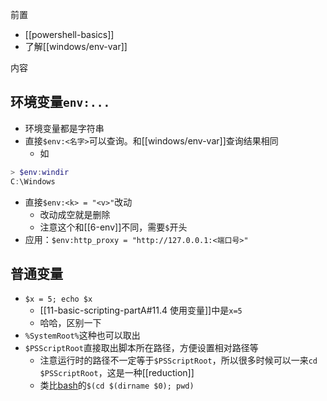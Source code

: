 前置
- [[powershell-basics]]
- 了解[[windows/env-var]]

内容
## 环境变量`env:...`
- 环境变量都是字符串
- 直接`$env:<名字>`可以查询。和[[windows/env-var]]查询结果相同
  - 如
```powershell
> $env:windir
C:\Windows
```
- 直接`$env:<k> = "<v>"`改动
  - 改动成空就是删除
  - 注意这个和[[6-env]]不同，需要`$`开头
- 应用：`$env:http_proxy = "http://127.0.0.1:<端口号>"`
## 普通变量
- `$x = 5; echo $x`
  - [[11-basic-scripting-partA#11.4 使用变量]]中是`x=5`
  - 哈哈，区别一下
- `%SystemRoot%`这种也可以取出
- `$PSScriptRoot`直接取出脚本所在路径，方便设置相对路径等
  - 注意运行时的路径不一定等于`$PSScriptRoot`，所以很多时候可以一来`cd $PSScriptRoot`，这是一种[[reduction]]
  - 类比[bash](https://blog.csdn.net/10km/article/details/51906821)的`$(cd $(dirname $0); pwd)`